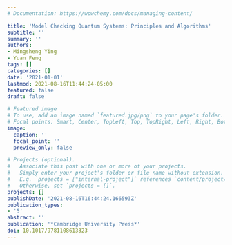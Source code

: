 ```yaml
---
# Documentation: https://wowchemy.com/docs/managing-content/

title: 'Model Checking Quantum Systems: Principles and Algorithms'
subtitle: ''
summary: ''
authors:
- Mingsheng Ying
- Yuan Feng
tags: []
categories: []
date: '2021-01-01'
lastmod: 2021-08-16T11:44:24-05:00
featured: false
draft: false

# Featured image
# To use, add an image named `featured.jpg/png` to your page's folder.
# Focal points: Smart, Center, TopLeft, Top, TopRight, Left, Right, BottomLeft, Bottom, BottomRight.
image:
  caption: ''
  focal_point: ''
  preview_only: false

# Projects (optional).
#   Associate this post with one or more of your projects.
#   Simply enter your project's folder or file name without extension.
#   E.g. `projects = ["internal-project"]` references `content/project/deep-learning/index.md`.
#   Otherwise, set `projects = []`.
projects: []
publishDate: '2021-08-16T16:44:24.166593Z'
publication_types:
- '5'
abstract: ''
publication: '*Cambridge University Press*'
doi: 10.1017/9781108613323
---
```

